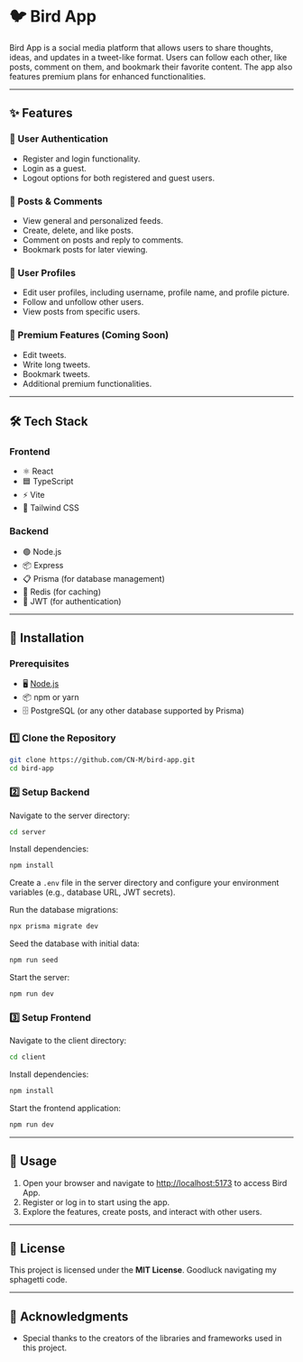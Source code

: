 # 🐦 Bird App

Bird App is a social media platform that allows users to share thoughts, ideas, and updates in a tweet-like format. Users can follow each other, like posts, comment on them, and bookmark their favorite content. The app also features premium plans for enhanced functionalities.

---

## ✨ Features

### 🔐 User Authentication
- Register and login functionality.
- Login as a guest.
- Logout options for both registered and guest users.

### 📝 Posts & Comments
- View general and personalized feeds.
- Create, delete, and like posts.
- Comment on posts and reply to comments.
- Bookmark posts for later viewing.

### 👤 User Profiles
- Edit user profiles, including username, profile name, and profile picture.
- Follow and unfollow other users.
- View posts from specific users.

### 💎 Premium Features (Coming Soon)
- Edit tweets.
- Write long tweets.
- Bookmark tweets.
- Additional premium functionalities.

---

## 🛠️ Tech Stack

### Frontend
- ⚛️ React
- 🟦 TypeScript
- ⚡ Vite
- 🎨 Tailwind CSS

### Backend
- 🟢 Node.js
- 📦 Express
- 📋 Prisma (for database management)
- 🚀 Redis (for caching)
- 🔑 JWT (for authentication)

---

## 🚀 Installation

### Prerequisites
- 🖥️ [Node.js](https://nodejs.org)
- 📦 npm or yarn
- 🗄️ PostgreSQL (or any other database supported by Prisma)

### 1️⃣ Clone the Repository
```bash
git clone https://github.com/CN-M/bird-app.git
cd bird-app
```

### 2️⃣ Setup Backend
Navigate to the server directory:
```bash
cd server
```

Install dependencies:
```bash
npm install
```

Create a `.env` file in the server directory and configure your environment variables (e.g., database URL, JWT secrets).

Run the database migrations:
```bash
npx prisma migrate dev
```

Seed the database with initial data:
```bash
npm run seed
```

Start the server:
```bash
npm run dev
```

### 3️⃣ Setup Frontend
Navigate to the client directory:
```bash
cd client
```

Install dependencies:
```bash
npm install
```

Start the frontend application:
```bash
npm run dev
```

---

## 🎉 Usage

1. Open your browser and navigate to [http://localhost:5173](http://localhost:5173) to access Bird App.
2. Register or log in to start using the app.
3. Explore the features, create posts, and interact with other users.

---

## 📄 License

This project is licensed under the **MIT License**. Goodluck navigating my sphagetti code.

---

## 💖 Acknowledgments
- Special thanks to the creators of the libraries and frameworks used in this project.
```